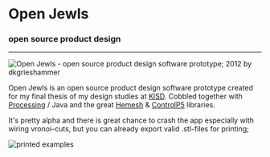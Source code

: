 

# Open Jewls
### open source product design 

* * * 

![Open Jewls - open source product design software prototype; 2012 by dkgrieshammer](http://dkgrieshammer.de/wp-content/uploads/2013/01/RingEdit.jpg)

Open Jewls is an open source product design software prototype created for my final thesis of my design studies at [KISD](www.kisd.de).
Cobbled together with [Processing](http://processing.org/) / Java and the great [Hemesh](http://hemesh.wblut.com/) &amp; [ControlP5](http://www.sojamo.de/libraries/controlP5/) libraries.

It's pretty alpha and there is great chance to crash the app especially with wiring vronoi-cuts, but you can already export valid .stl-files for printing;

![printed examples](http://dkgrieshammer.de/wp-content/uploads/2013/01/OpenJewls_02.jpg)